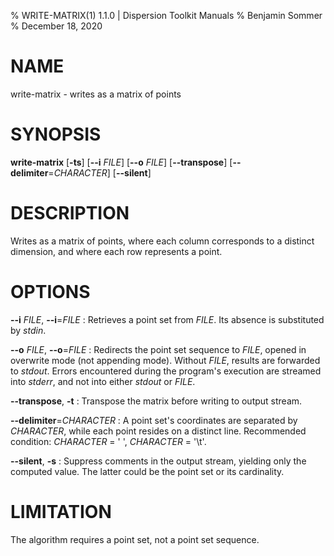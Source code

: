 % WRITE-MATRIX(1) 1.1.0 | Dispersion Toolkit Manuals
% Benjamin Sommer
% December 18, 2020

# NAME

write-matrix - writes as a matrix of points

# SYNOPSIS

**write-matrix** [**\-ts**] [**\--i** *FILE*] [**\--o** *FILE*] [**\--transpose**] [**\--delimiter**=*CHARACTER*] [**\--silent**]

# DESCRIPTION

Writes as a matrix of points, where each column corresponds to a distinct dimension, and where each row represents a point.

# OPTIONS

**\--i** *FILE*, **\--i**=*FILE*
:   Retrieves a point set from *FILE*. Its absence is substituted by *stdin*.

**\--o** *FILE*, **\--o**=*FILE*
:   Redirects the point set sequence to *FILE*, opened in overwrite mode (not appending mode). Without *FILE*, results are forwarded to *stdout*. Errors encountered during the program's execution are streamed into *stderr*, and not into either *stdout* or *FILE*.

**\--transpose**, **\-t**
:   Transpose the matrix before writing to output stream.

**\--delimiter**=*CHARACTER*
:   A point set's coordinates are separated by *CHARACTER*, while each point resides on a distinct line. Recommended condition: *CHARACTER* = \' \', *CHARACTER* = \'\\t\'.

**\--silent**, **\-s**
:   Suppress comments in the output stream, yielding only the computed value. The latter could be the point set or its cardinality.

# LIMITATION

The algorithm requires a point set, not a point set sequence.
